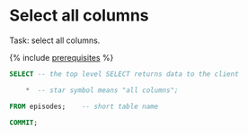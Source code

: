 # Select all columns

Task: select all columns.

{% include [prerequisites](../../_includes/yql_tutorial_prerequisites.md) %}

```sql
SELECT -- the top level SELECT returns data to the client

    *  -- star symbol means "all columns";

FROM episodes;    -- short table name

COMMIT;
```